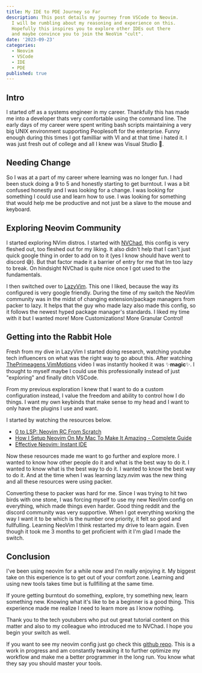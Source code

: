 ```yaml
---
title: My IDE to PDE Journey so Far
description: This post details my journey from VSCode to Neovim.
  I will be rumbling about my reasoning and experience on this.
  Hopefully this inspires you to explore other IDEs out there
  and maybe convince you to join the NeoVim "cult".
date: '2023-09-23'
categories:
  - Neovim
  - VSCode
  - IDE
  - PDE
published: true
---
```


## Intro

I started off as a systems engineer in my career. Thankfully this has made me into a developer thats very comfortable using the command line. The early days of my career were spent writing bash scripts maintaining a very big UNIX environment supporting Peoplesoft for the enterprise. Funny enough during this times I got familliar with VI and at that time i hated it. I was just fresh out of college and all I knew was Visual Studio 🤢.

## Needing Change

So I was at a part of my career where learning was no longer fun. I had been stuck doing a 9 to 5 and honestly starting to get burntout. I was a bit confused honestly and I was looking for a change. I was looking for something I could use and learn how to use. I was looking for something that would help me be productive and not just be a slave to the mouse and keyboard.

## Exploring Neovim Community

I started exploring NVim distros. I started with [NVChad](https://github.com/NvChad/NvChad), this config is very fleshed out, too fleshed out for my liking. It also didn't help that I can't just quick google thing in order to add on to it (yes I know should have went to discord 😅). But that factor made it a barrier of entry for me that Im too lazy to break. On hindsight NVChad is quite nice once I got used to the fundamentals.

I then switched over to [LazyVim](https://github.com/folke/lazy.nvim). This one I liked, because the way its configured is very google friendly. During the time of my switch the NeoVim community was in the midst of changing extension/package managers from packer to lazy. It helps that the guy who made lazy also made this config, so it follows the newest hyped package manager's standards. I liked my time with it but I wanted more! More Customizations! More Granular Control!

## Getting into the Rabbit Hole

Fresh from my dive in LazyVim I started doing research, watching youtube tech influencers on what was the right way to go about this. After watching [ThePrimeagens VimMotions](https://www.youtube.com/watch?v=qZO9A5F6BZs) video I was instantly hooked it was ✨**magic**✨. I thought to myself maybe I could use this professionally instead of just "exploring" and finally ditch VSCode.

From my previous exploration I knew that I want to do a custom configuration instead, I value the freedom and ability to control how I do things. I want my own keybinds that make sense to my head and I want to only have the plugins I use and want.

I started by watching the resources below.

- [0 to LSP: Neovim RC From Scratch](https://www.youtube.com/watch?v=w7i4amO_zaE&t=12s)
- [How I Setup Neovim On My Mac To Make It Amazing - Complete Guide](https://www.youtube.com/watch?v=vdn_pKJUda8&t=3515s)
- [Effective Neovim: Instant IDE](https://www.youtube.com/watch?v=stqUbv-5u2s)

Now these resources made me want to go further and explore more. I wanted to know how other people do it and what is the best way to do it. I wanted to know what is the best way to do it. I wanted to know the best way to do it. And at the time when I was learning lazy.nvim was the new thing and all these resources were using packer.

Converting these to packer was hard for me. Since I was trying to hit two birds with one stone, I was forcing myself to use my new NeoVim config on everything, which made things even harder. Good thing reddit and the discord community was very supportive. When I got everything working the way I want it to be which is the number one priority, it felt so good and fullfulling. Learning NeoVim I think restarted my drive to learn again. Even though it took me 3 months to get proficient with it I'm glad I made the switch.

## Conclusion

I've been using neovim for a while now and I'm really enjoying it. My biggest take on this experience is to get out of your comfort zone. Learning and using new tools takes time but is fullfilling at the same time.

If youre getting burntout do something, explore, try something new, learn something new. Knowing what it's like to be a beginner is a good thing. This experience made me realize I need to learn more as I know nothing.

Thank you to the tech youtubers who put out great tutorial content on this matter and also to my colleague who introduced me to NVChad. I hope you begin your switch as well.

If you want to see my neovim config just go check this [github repo](https://github.com/ianmarquez/nvim_config). This is a work in progress and am constantly tweaking it to further optimize my workflow and make me a better programmer in the long run. You know what they say you should master your tools.
